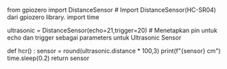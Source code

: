 from gpiozero import DistanceSensor # Import DistanceSensor(HC-SR04) dari gpiozero library.
import time

ultrasonic = DistanceSensor(echo=21,trigger=20) # Menetapkan pin untuk echo dan trigger sebagai parameters untuk Ultrasonic Sensor

def hcr() :
  sensor = round(ultrasonic.distance * 100,3)
  print(f"{sensor} cm")
  time.sleep(0.2)
  return sensor

